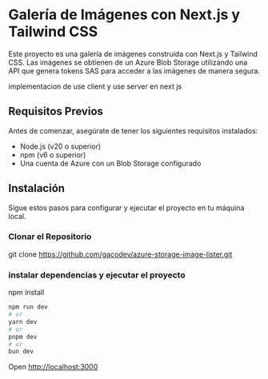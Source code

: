 # Galería de Imágenes con Next.js y Tailwind CSS

Este proyecto es una galería de imágenes construida con Next.js y Tailwind CSS. Las imágenes se obtienen de un Azure Blob Storage utilizando una API que genera tokens SAS para acceder a las imágenes de manera segura.

implementacion de use client y use server en next js 

## Requisitos Previos

Antes de comenzar, asegúrate de tener los siguientes requisitos instalados:

- Node.js (v20 o superior)
- npm (v6 o superior)
- Una cuenta de Azure con un Blob Storage configurado

## Instalación

Sigue estos pasos para configurar y ejecutar el proyecto en tu máquina local.

### Clonar el Repositorio
git clone https://github.com/gacodev/azure-storage-image-lister.git

### instalar dependencias y ejecutar el proyecto

npm install 

```bash
npm run dev
# or
yarn dev
# or
pnpm dev
# or
bun dev
```
Open [http://localhost:3000](http://localhost:3000)

